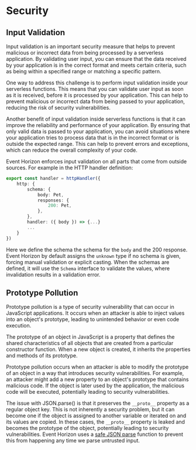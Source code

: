 # Security

## Input Validation

Input validation is an important security measure that helps to prevent malicious or incorrect data from being processed by a serverless application. By validating user input, you can ensure that the data received by your application is in the correct format and meets certain criteria, such as being within a specified range or matching a specific pattern.

One way to address this challenge is to perform input validation inside your serverless functions. This means that you can validate user input as soon as it is received, before it is processed by your application. This can help to prevent malicious or incorrect data from being passed to your application, reducing the risk of security vulnerabilities.

Another benefit of input validation inside serverless functions is that it can improve the reliability and performance of your application. By ensuring that only valid data is passed to your application, you can avoid situations where your application tries to process data that is in the incorrect format or is outside the expected range. This can help to prevent errors and exceptions, which can reduce the overall complexity of your code.

Event Horizon enforces input validation on all parts that come from outside sources. For example in the HTTP handler definition:

```ts
export const handler = httpHandler({
    http: {
        schema: {
            body: Pet,
            responses: {
                200: Pet,
            },
        },
        handler: ({ body }) => {...}
        ...
    }
})
```

Here we define the schema the schema for the `body` and the 200 response. Event Horizon by default assigns the `unknown` type if no schema is given, forcing manual validation or explicit casting. When the schemas are defined, it will use the `Schema` interface to validate the values, where invalidation results in a validation error.

## Prototype Pollution

Prototype pollution is a type of security vulnerability that can occur in JavaScript applications. It occurs when an attacker is able to inject values into an object's prototype, leading to unintended behavior or even code execution.

The prototype of an object in JavaScript is a property that defines the shared characteristics of all objects that are created from a particular constructor function. When a new object is created, it inherits the properties and methods of its prototype.

Prototype pollution occurs when an attacker is able to modify the prototype of an object in a way that introduces security vulnerabilities. For example, an attacker might add a new property to an object's prototype that contains malicious code. If the object is later used by the application, the malicious code will be executed, potentially leading to security vulnerabilities.

The issue with JSON.parse() is that it preserves the `__proto__` property as a regular object key. This is not inherently a security problem, but it can become one if the object is assigned to another variable or iterated on and its values are copied. In these cases, the `__proto__` property is leaked and becomes the prototype of the object, potentially leading to security vulnerabilities. Event Horizon uses a [safe JSON parse](https://www.npmjs.com/package/secure-json-parse) function to prevent this from happening any time we parse untrusted input.

